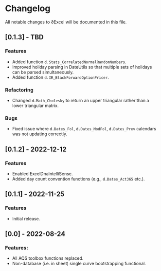 # Changelog
All notable changes to ∂Excel will be documented in this file.

## [0.1.3] - TBD
### Features
- Added function ``d.Stats_CorrelatedNormalRandomNumbers``.
- Improved holiday parsing in DateUtils so that multiple sets of holidays can be parsed simultaneously.
- Added function ``d.IR_BlackForwardOptionPricer``.

### Refactoring
- Changed ``d.Math_Cholesky`` to return an upper triangular rather than a lower triangular matrix.

### Bugs
- Fixed issue where ``d.Dates_Fol``, ``d.Dates_ModFol``, ``d.Dates_Prev`` calendars was not updating correctly.

## [0.1.2] - 2022-12-12
### Features
- Enabled ExcelDnaIntelliSense.
- Added day count convention functions (e.g., ``d.Dates_Act365`` etc.).

## [0.1.1] - 2022-11-25
### Features
- Initial release.

## [0.0] - 2022-08-24
### Features:
- All AQS toolbox functions replaced.
- Non-database (i.e. in sheet) single curve bootstrapping functional.
